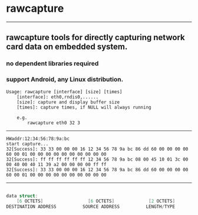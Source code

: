 # rawcapture
---
## rawcapture tools for directly capturing network card data on embedded system.
### no dependent libraries required
### support Android, any Linux distribution.

```shell
Usage: rawcapture [interface] [size] [times]
    [interface]: eth0,rndis0,......
    [size]: capture and display buffer size
    [times]: capture times, if NULL will always running

    e.g.
        rawcapture eth0 32 3
```
---
```shell
HWaddr:12:34:56:78:9a:bc
start capture...
32[Success]: 33 33 00 00 00 16 12 34 56 78 9a bc 86 dd 60 00 00 00 00 60 00 01 00 00 00 00 00 00 00 00 00 00
32[Success]: ff ff ff ff ff ff 12 34 56 78 9a bc 08 00 45 10 01 3c 00 00 40 00 40 11 39 a2 00 00 00 00 ff ff
32[Success]: 33 33 00 00 00 16 12 34 56 78 9a bc 86 dd 60 00 00 00 00 60 00 01 00 00 00 00 00 00 00 00 00 00
```
---
```c

data struct:
    [6 OCTETS]                 [6 OCTETS]             [2 OCTETS]        [46 TO 1500 OR 1504 OR 1982 OCTETS]
DESTINATION ADDRESS          SOURCE ADDRESS          LENGTH/TYPE          MAC CLIENT DATA(SEE 3.2.7)/PAD
```

